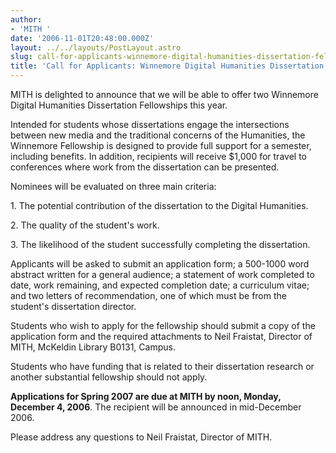 ```yaml
---
author:
- 'MITH '
date: '2006-11-01T20:48:00.000Z'
layout: ../../layouts/PostLayout.astro
slug: call-for-applicants-winnemore-digital-humanities-dissertation-fellowships
title: 'Call for Applicants: Winnemore Digital Humanities Dissertation Fellowships'
---
```


MITH is delighted to announce that we will be able to offer two Winnemore Digital Humanities Dissertation Fellowships this year.

Intended for students whose dissertations engage the intersections between new media and the traditional concerns of the Humanities, the Winnemore Fellowship is designed to provide full support for a semester, including benefits. In addition, recipients will receive \$1,000 for travel to conferences where work from the dissertation can be presented.

Nominees will be evaluated on three main criteria:

1\. The potential contribution of the dissertation to the Digital Humanities.

2\. The quality of the student's work.

3\. The likelihood of the student successfully completing the dissertation.

Applicants will be asked to submit an application form; a 500-1000 word abstract written for a general audience; a statement of work completed to date, work remaining, and expected completion date; a curriculum vitae; and two letters of recommendation, one of which must be from the student's dissertation director.

Students who wish to apply for the fellowship should submit a copy of the application form and the required attachments to Neil Fraistat, Director of MITH, McKeldin Library B0131, Campus.

Students who have funding that is related to their dissertation research or another substantial fellowship should not apply.

**Applications for Spring 2007 are due at MITH by noon, Monday, December 4, 2006**. The recipient will be announced in mid-December 2006.

Please address any questions to Neil Fraistat, Director of MITH.
